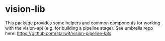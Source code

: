 # vision-lib
This package provides some helpers and common components for working with the vision-api (e.g. for building a pipeline stage). See umbrella repo here: https://github.com/starwit/vision-pipeline-k8s